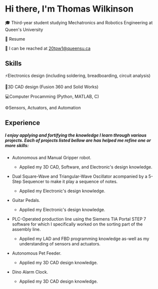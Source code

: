 # Hi there, I'm Thomas Wilkinson

🎓 Third-year student studying Mechatronics and Robotics Engineering at Queen's University

📄 Resume

📧 I can be reached at 20tpw1@queensu.ca

## Skills
⚡Electronics design (including soldering, breadboarding, circuit analysis)

📐3D CAD design (Fusion 360 and Solid Works)

💻Computer Procamming (Python, MATLAB, C)

⚙️Sensors, Actuators, and Automation 

## Experience
##### I enjoy applying and fortifying the knowledge I learn through various projects. Each of projects listed bellow are has helped me refine one or more skills:


- Autonomous and Manual Gripper robot.
    - Applied my 3D CAD, Software, and Electronic's design knowledge.

  
- Dual Square-Wave and Triangular-Wave Oscillator acompanied by a 5-Step Sequencer to make it play a sequence of notes.
    - Applied my Electronic's design knowledge.
 
- Guitar Pedals.
    - Applied my Electronic's design knowledge. 

  
- PLC-Operated production line using the Siemens TIA Portal STEP 7 software for which I specifically worked on the sorting part of the assembly line.
    - Applied my LAD and FBD programming knowledge as-well as my understanding of sensors and actuators.


- Autonomous Pet Feeder.
    - Applied my 3D CAD design knowledge.

      
- Dino Alarm Clock.
    - Applied my 3D CAD design knowledge. 
  


